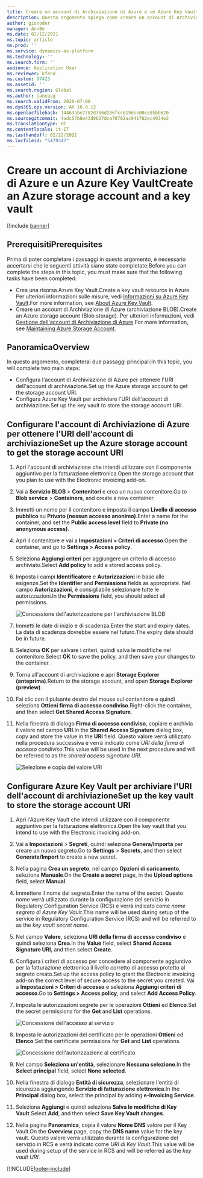```yaml
---
title: Creare un account di Archiviazione di Azure e un Azure Key Vault
description: Questo argomento spiega come creare un account di Archiviazione di Azure e Azure Key Vault.
author: gionoder
manager: AnnBe
ms.date: 02/12/2021
ms.topic: article
ms.prod: ''
ms.service: dynamics-ax-platform
ms.technology: ''
ms.search.form: ''
audience: Application User
ms.reviewer: kfend
ms.custom: 97423
ms.assetid: ''
ms.search.region: Global
ms.author: janeaug
ms.search.validFrom: 2020-07-08
ms.dyn365.ops.version: AX 10.0.12
ms.openlocfilehash: 14463abe7782d786d286fcc619dee00ce85bb620
ms.sourcegitcommit: 4adc57b0e43d9627dca70762ac941762ec4934e2
ms.translationtype: HT
ms.contentlocale: it-IT
ms.lasthandoff: 02/22/2021
ms.locfileid: "5479347"
---
```

# <a name="create-an-azure-storage-account-and-a-key-vault"></a><span data-ttu-id="26e3e-103">Creare un account di Archiviazione di Azure e un Azure Key Vault</span><span class="sxs-lookup"><span data-stu-id="26e3e-103">Create an Azure storage account and a key vault</span></span>

[!include [banner](../includes/banner.md)]

## <a name="prerequisites"></a><span data-ttu-id="26e3e-104">Prerequisiti</span><span class="sxs-lookup"><span data-stu-id="26e3e-104">Prerequisites</span></span>

<span data-ttu-id="26e3e-105">Prima di poter completare i passaggi in questo argomento, è necessario accertarsi che le seguenti attività siano state completate:</span><span class="sxs-lookup"><span data-stu-id="26e3e-105">Before you can complete the steps in this topic, you must make sure that the following tasks have been completed:</span></span>

- <span data-ttu-id="26e3e-106">Crea una risorsa Azure Key Vault.</span><span class="sxs-lookup"><span data-stu-id="26e3e-106">Create a key vault resource in Azure.</span></span> <span data-ttu-id="26e3e-107">Per ulteriori informazioni sulle misure, vedi [Informazioni su Azure Key Vault](https://docs.microsoft.com/azure/key-vault/general/overview).</span><span class="sxs-lookup"><span data-stu-id="26e3e-107">For more information, see [About Azure Key Vault](https://docs.microsoft.com/azure/key-vault/general/overview).</span></span>
- <span data-ttu-id="26e3e-108">Creare un account di Archiviazione di Azure (archiviazione BLOB).</span><span class="sxs-lookup"><span data-stu-id="26e3e-108">Create an Azure storage account (Blob storage).</span></span> <span data-ttu-id="26e3e-109">Per ulteriori informazioni, vedi [Gestione dell'account di Archiviazione di Azure](https://docs.microsoft.com/azure/storage/blobs/).</span><span class="sxs-lookup"><span data-stu-id="26e3e-109">For more information, see [Maintaining Azure Storage Account](https://docs.microsoft.com/azure/storage/blobs/).</span></span>

## <a name="overview"></a><span data-ttu-id="26e3e-110">Panoramica</span><span class="sxs-lookup"><span data-stu-id="26e3e-110">Overview</span></span>

<span data-ttu-id="26e3e-111">In questo argomento, completerai due passaggi principali:</span><span class="sxs-lookup"><span data-stu-id="26e3e-111">In this topic, you will complete two main steps:</span></span>

- <span data-ttu-id="26e3e-112">Configura l'account di Archiviazione di Azure per ottenere l'URI dell'account di archiviazione.</span><span class="sxs-lookup"><span data-stu-id="26e3e-112">Set up the Azure storage account to get the storage account URI.</span></span>
- <span data-ttu-id="26e3e-113">Configura Azure Key Vault per archiviare l'URI dell'account di archiviazione.</span><span class="sxs-lookup"><span data-stu-id="26e3e-113">Set up the key vault to store the storage account URI.</span></span>

## <a name="set-up-the-azure-storage-account-to-get-the-storage-account-uri"></a><span data-ttu-id="26e3e-114">Configurare l'account di Archiviazione di Azure per ottenere l'URI dell'account di archiviazione</span><span class="sxs-lookup"><span data-stu-id="26e3e-114">Set up the Azure storage account to get the storage account URI</span></span>

1. <span data-ttu-id="26e3e-115">Apri l'account di archiviazione che intendi utilizzare con il componente aggiuntivo per la fatturazione elettronica.</span><span class="sxs-lookup"><span data-stu-id="26e3e-115">Open the storage account that you plan to use with the Electronic invoicing add-on.</span></span>
2. <span data-ttu-id="26e3e-116">Vai a **Servizio BLOB** \> **Contenitori** e crea un nuovo contenitore.</span><span class="sxs-lookup"><span data-stu-id="26e3e-116">Go to **Blob service** \> **Containers**, and create a new container.</span></span>
3. <span data-ttu-id="26e3e-117">Immetti un nome per il contenitore e imposta il campo **Livello di accesso pubblico** su **Privato (nessun accesso anonimo)**.</span><span class="sxs-lookup"><span data-stu-id="26e3e-117">Enter a name for the container, and set the **Public access level** field to **Private (no anonymous access)**.</span></span>
4. <span data-ttu-id="26e3e-118">Apri il contenitore e vai a **Impostazioni \> Criteri di accesso**.</span><span class="sxs-lookup"><span data-stu-id="26e3e-118">Open the container, and go to **Settings \> Access policy**.</span></span>
5. <span data-ttu-id="26e3e-119">Seleziona **Aggiungi criteri** per aggiungere un criterio di accesso archiviato.</span><span class="sxs-lookup"><span data-stu-id="26e3e-119">Select **Add policy** to add a stored access policy.</span></span>
6. <span data-ttu-id="26e3e-120">Imposta i campi **Identificatore** e **Autorizzazioni** in base alle esigenze.</span><span class="sxs-lookup"><span data-stu-id="26e3e-120">Set the **Identifier** and **Permissions** fields as appropriate.</span></span> <span data-ttu-id="26e3e-121">Nel campo **Autorizzazioni**, è consigliabile selezionare tutte le autorizzazioni.</span><span class="sxs-lookup"><span data-stu-id="26e3e-121">In the **Permissions** field, you should select all permissions.</span></span>

    ![Concessione dell'autorizzazione per l'archiviazione BLOB](media/e-Invoicing-services-create-azure-resources-grant-blob-permissions.png)

7. <span data-ttu-id="26e3e-123">Immetti le date di inizio e di scadenza.</span><span class="sxs-lookup"><span data-stu-id="26e3e-123">Enter the start and expiry dates.</span></span> <span data-ttu-id="26e3e-124">La data di scadenza dovrebbe essere nel futuro.</span><span class="sxs-lookup"><span data-stu-id="26e3e-124">The expiry date should be in future.</span></span>
8. <span data-ttu-id="26e3e-125">Seleziona **OK** per salvare i criteri, quindi salva le modifiche nel contenitore.</span><span class="sxs-lookup"><span data-stu-id="26e3e-125">Select **OK** to save the policy, and then save your changes to the container.</span></span>
9. <span data-ttu-id="26e3e-126">Torna all'account di archiviazione e apri **Storage Explorer (anteprima)**.</span><span class="sxs-lookup"><span data-stu-id="26e3e-126">Return to the storage account, and open **Storage Explorer (preview)**.</span></span>
10. <span data-ttu-id="26e3e-127">Fai clic con il pulsante destro del mouse sul contenitore e quindi seleziona **Ottieni firma di accesso condiviso**.</span><span class="sxs-lookup"><span data-stu-id="26e3e-127">Right-click the container, and then select **Get Shared Access Signature**.</span></span>
11. <span data-ttu-id="26e3e-128">Nella finestra di dialogo **Firma di accesso condiviso**, copiare e archivia il valore nel campo **URI**.</span><span class="sxs-lookup"><span data-stu-id="26e3e-128">In the **Shared Access Signature** dialog box, copy and store the value in the **URI** field.</span></span> <span data-ttu-id="26e3e-129">Questo valore verrà utilizzato nella procedura successiva e verrà indicato come *URI della firma di accesso condiviso*.</span><span class="sxs-lookup"><span data-stu-id="26e3e-129">This value will be used in the next procedure and will be referred to as the *shared access signature URI*.</span></span>

    ![Selezione e copia del valore URI](media/e-Invoicing-services-create-azure-resources-select-and-copy-uri.png)

## <a name="set-up-the-key-vault-to-store-the-storage-account-uri"></a><span data-ttu-id="26e3e-131">Configurare Azure Key Vault per archiviare l'URI dell'account di archiviazione</span><span class="sxs-lookup"><span data-stu-id="26e3e-131">Set up the key vault to store the storage account URI</span></span>

1. <span data-ttu-id="26e3e-132">Apri l'Azure Key Vault che intendi utilizzare con il componente aggiuntivo per la fatturazione elettronica.</span><span class="sxs-lookup"><span data-stu-id="26e3e-132">Open the key vault that you intend to use with the Electronic invoicing add-on.</span></span>
2. <span data-ttu-id="26e3e-133">Vai a **Impostazioni** \> **Segreti**, quindi seleziona **Genera/Importa** per creare un nuovo segreto.</span><span class="sxs-lookup"><span data-stu-id="26e3e-133">Go to **Settings** \> **Secrets**, and then select **Generate/Import** to create a new secret.</span></span>
3. <span data-ttu-id="26e3e-134">Nella pagina **Crea un segreto**, nel campo **Opzioni di caricamento**, seleziona **Manuale**.</span><span class="sxs-lookup"><span data-stu-id="26e3e-134">On the **Create a secret** page, in the **Upload options** field, select **Manual**.</span></span>
4. <span data-ttu-id="26e3e-135">Immettere il nome del segreto.</span><span class="sxs-lookup"><span data-stu-id="26e3e-135">Enter the name of the secret.</span></span> <span data-ttu-id="26e3e-136">Questo nome verrà utilizzato durante la configurazione del servizio in Regulatory Configuration Service (RCS) e verrà indicato come *nome segreto di Azure Key Vault*.</span><span class="sxs-lookup"><span data-stu-id="26e3e-136">This name will be used during setup of the service in Regulatory Configuration Service (RCS) and will be referred to as the *key vault secret name*.</span></span>
5. <span data-ttu-id="26e3e-137">Nel campo **Valore**, seleziona **URI della firma di accesso condiviso** e quindi seleziona **Crea**.</span><span class="sxs-lookup"><span data-stu-id="26e3e-137">In the **Value** field, select **Shared Access Signature URI**, and then select **Create**.</span></span>
6. <span data-ttu-id="26e3e-138">Configura i criteri di accesso per concedere al componente aggiuntivo per la fatturazione elettronica il livello corretto di accesso protetto al segreto creato.</span><span class="sxs-lookup"><span data-stu-id="26e3e-138">Set up the access policy to grant the Electronic invoicing add-on the correct level of secure access to the secret you created.</span></span> <span data-ttu-id="26e3e-139">Vai a **Impostazioni \> Criteri di accesso** e seleziona **Aggiungi criteri di accesso**.</span><span class="sxs-lookup"><span data-stu-id="26e3e-139">Go to **Settings \> Access policy**, and select **Add Access Policy**.</span></span>
7. <span data-ttu-id="26e3e-140">Imposta le autorizzazioni segrete per le operazioni **Ottieni** ed **Elenco**.</span><span class="sxs-lookup"><span data-stu-id="26e3e-140">Set the secret permissions for the **Get** and **List** operations.</span></span>

    ![Concessione dell'accesso al servizio](media/e-Invoicing-services-create-azure-resources-grant-service-access.png)

8. <span data-ttu-id="26e3e-142">Imposta le autorizzazioni del certificato per le operazioni **Ottieni** ed **Elenco**.</span><span class="sxs-lookup"><span data-stu-id="26e3e-142">Set the certificate permissions for **Get** and **List** operations.</span></span>

    ![Concessione dell'autorizzazione al certificato](media/e-Invoicing-services-create-azure-resources-grant-certificate-permission.png)

9. <span data-ttu-id="26e3e-144">Nel campo **Seleziona un'entità**, selezionare **Nessuna selezione**.</span><span class="sxs-lookup"><span data-stu-id="26e3e-144">In the **Select principal** field, select **None selected**.</span></span>
10. <span data-ttu-id="26e3e-145">Nella finestra di dialogo **Entità di sicurezza**, selezionare l'entità di sicurezza aggiungendo **Servizio di fatturazione elettronica**.</span><span class="sxs-lookup"><span data-stu-id="26e3e-145">In the **Principal** dialog box, select the principal by adding **e-Invoicing Service**.</span></span>
11. <span data-ttu-id="26e3e-146">Seleziona **Aggiungi** e quindi seleziona **Salva le modifiche di Key Vault**.</span><span class="sxs-lookup"><span data-stu-id="26e3e-146">Select **Add**, and then select **Save Key Vault changes**.</span></span>
12. <span data-ttu-id="26e3e-147">Nella pagina **Panoramica**, copia il valore **Nome DNS** valore per il Key Vault.</span><span class="sxs-lookup"><span data-stu-id="26e3e-147">On the **Overview** page, copy the **DNS name** value for the key vault.</span></span> <span data-ttu-id="26e3e-148">Questo valore verrà utilizzato durante la configurazione del servizio in RCS e verrà indicato come *URI di Key Vault*.</span><span class="sxs-lookup"><span data-stu-id="26e3e-148">This value will be used during setup of the service in RCS and will be referred as the *key vault URI*.</span></span>



[!INCLUDE[footer-include](../../includes/footer-banner.md)]

